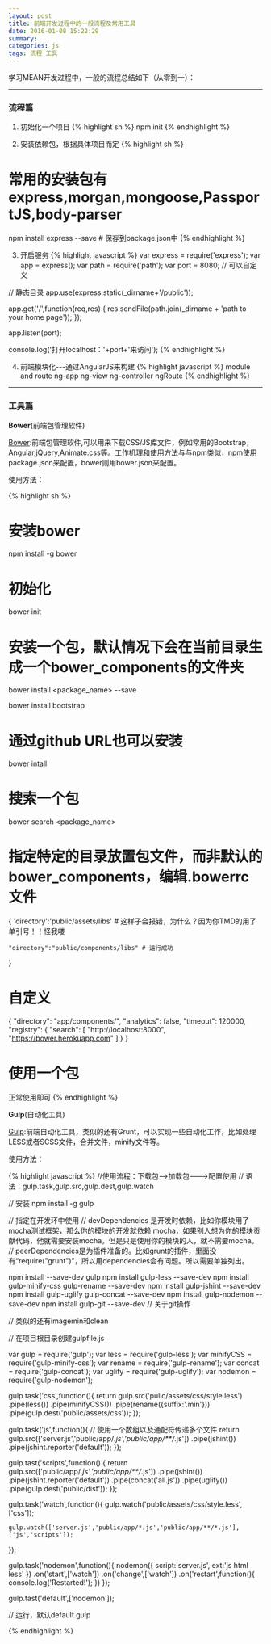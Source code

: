 ```yaml
---
layout: post   
title: 前端开发过程中的一般流程及常用工具
date: 2016-01-08 15:22:29
summary:
categories: js
tags: 流程 工具
---
```


学习MEAN开发过程中，一般的流程总结如下（从零到一）：

---
### 流程篇

1. 初始化一个项目
{% highlight sh %}
npm init
{% endhighlight %}

2. 安装依赖包，根据具体项目而定
{% highlight sh %}
# 常用的安装包有express,morgan,mongoose,PassportJS,body-parser
npm install express --save # 保存到package.json中
{% endhighlight %}

3. 开启服务
{% highlight javascript %}
var express = require('express');
var app = express();
var path = require('path');
var port = 8080; // 可以自定义

// 静态目录
app.use(express.static(_dirname+'/public'));

app.get('/',function(req,res) {
    res.sendFile(path.join(_dirname + 'path to your home page'));
});

app.listen(port);

console.log('打开localhost：'+port+'来访问');
{% endhighlight %}

4. 前端模块化---通过AngularJS来构建
{% highlight javascript %}
module and route
ng-app
ng-view
ng-controller
ngRoute
{% endhighlight %}

---
### 工具篇

__Bower__(前端包管理软件)

[Bower](http://bower.io):前端包管理软件,可以用来下载CSS/JS库文件，例如常用的Bootstrap，Angular,jQuery,Animate.css等。工作机理和使用方法与与npm类似，npm使用package.json来配置，bower则用bower.json来配置。

使用方法：

{% highlight sh %}
# 安装bower
npm install -g bower

# 初始化
bower init

# 安装一个包，默认情况下会在当前目录生成一个bower_components的文件夹
bower install <package_name> --save

bower install bootstrap

# 通过github URL也可以安装
bower intall <github-url>

# 搜索一个包
bower search <package_name>

# 指定特定的目录放置包文件，而非默认的bower_components，编辑.bowerrc文件
{
    'directory':'public/assets/libs' # 这样子会报错，为什么？因为你TMD的用了单引号！！怪我喽

    "directory":"public/components/libs" # 运行成功
}

# 自定义
{
  "directory": "app/components/",
  "analytics": false,
  "timeout": 120000,
  "registry": {
    "search": [
      "http://localhost:8000",
      "https://bower.herokuapp.com"
    ]
  }
}

# 使用一个包
正常使用即可
{% endhighlight %}

__Gulp__(自动化工具)

[Gulp](https://github.com/gulpjs/gulp/blob/master/docs/getting-started.md):前端自动化工具，类似的还有Grunt，可以实现一些自动化工作，比如处理LESS或者SCSS文件，合并文件，minify文件等。

使用方法：

{% highlight javascript %}
//使用流程：下载包-->加载包--->配置使用
// 语法：gulp.task,gulp.src,gulp.dest,gulp.watch

// 安装
npm install -g gulp

// 指定在开发环中使用
// devDependencies 是开发时依赖，比如你模块用了mocha测试框架，那么你的模块的开发就依赖 mocha，如果别人想为你的模块贡献代码，他就需要安装mocha。但是只是使用你的模块的人，就不需要mocha。
// peerDependencies是为插件准备的。比如grunt的插件，里面没有“require("grunt")”，所以用dependencies会有问题。所以需要单独列出。

npm install --save-dev gulp
npm install gulp-less --save-dev
npm install gulp-minify-css gulp-rename --save-dev
npm install gulp-jshint --save-dev
npm install gulp-uglify gulp-concat --save-dev
npm install gulp-nodemon --save-dev
npm install gulp-git --save-dev // 关于git操作

// 类似的还有imagemin和clean


// 在项目根目录创建gulpfile.js

var gulp = require('gulp');
var less = require('gulp-less');
var minifyCSS = require('gulp-minify-css');
var rename = require('gulp-rename');
var concat = require('gulp-concat');
var uglify = require('gulp-uglify');
var nodemon = require('gulp-nodemon');

gulp.task('css',function(){
    return gulp.src('pulic/assets/css/style.less')
        .pipe(less())
        .pipe(minifyCSS())
        .pipe(rename({suffix:'.min'}))
        .pipe(gulp.dest('public/assets/css'));
});

gulp.task('js',function(){
    // 使用一个数组以及通配符传递多个文件
    return gulp.src(['server.js','public/app/*.js','public/app/**/*.js'])
            .pipe(jshint())
            .pipe(jshint.reporter('default'));
});

gulp.tast('scripts',function() {
    return gulp.src(['public/app/*.js','public/app/**/*.js'])
    .pipe(jshint())
    .pipe(jshint.reporter('default'))
    .pipe(concat('all.js'))
    .pipe(uglify())
    .pipe(gulp.dest('public/dist'));
});

gulp.task('watch',function(){
    gulp.watch('public/assets/css/style.less',['css']);

    gulp.watch(['server.js','public/app/*.js','public/app/**/*.js'],['js','scripts']);
});

gulp.task('nodemon',function(){
    nodemon({
    script:'server.js',
    ext:'js html less'
    })
    .on('start',['watch'])
    .on('change',['watch'])
    .on('restart',function(){
    console.log('Restarted!');
    })
});

gulp.tast('default',['nodemon']);


// 运行，默认default
gulp <task-name>





{% endhighlight %}


